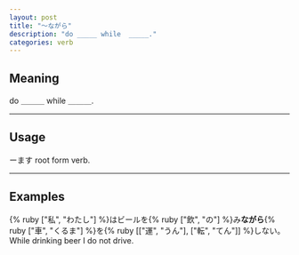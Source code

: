 ```yaml
---
layout: post
title: "〜ながら"
description: "do _____ while  _____."
categories: verb
---
```


## Meaning

do ＿＿＿ while  ＿＿＿.

---

## Usage

ーます root form verb.

---

## Examples

{% ruby ["私", "わたし"] %}はビールを{% ruby ["飲", "の"] %}み**ながら**{% ruby ["車", "くるま"] %}を{% ruby [["運", "うん"], ["転", "てん"]] %}しない。
While drinking beer I do not drive.
